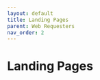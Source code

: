 ```yaml
---
layout: default
title: Landing Pages
parent: Web Requesters
nav_order: 2
---
```


# Landing Pages
